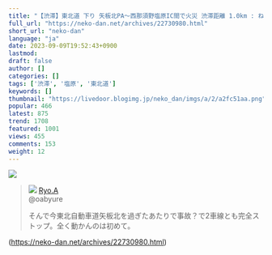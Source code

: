 ```yaml
---
title: "【渋滞】東北道 下り 矢板北PA～西那須野塩原IC間で火災 渋滞距離 1.0km : ねことダンボール"
full_url: "https://neko-dan.net/archives/22730980.html"
short_url: "neko-dan"
language: "ja"
date: 2023-09-09T19:52:43+0900
lastmod: 
draft: false
author: []
categories: []
tags: ['渋滞', '塩原', '東北道']
keywords: []
thumbnail: "https://livedoor.blogimg.jp/neko_dan/imgs/a/2/a2fc51aa.png"
popular: 466
latest: 875
trend: 1708
featured: 1001
views: 455
comments: 153
weight: 12
---
```


![](https://livedoor.blogimg.jp/neko_dan/imgs/a/2/a2fc51aa.png)

<blockquote id='twibodyuzqmsDSbnM'> <p> <img src='https://livedoor.blogimg.jp/neko_dan/imgs/f/c/fc918c5f.jpg'> <a href='https://twitter.com/oabyure/status/1700457739829576157' target='_blank'>Ryo.A </a><br> @oabyure </p> <p id='twitextuzqmsDSbnM'> そんで今東北自動車道矢板北を過ぎたあたりで事故？で2車線とも完全ストップ。全く動かんのは初めて。 </p> </blockquote> 

(https://neko-dan.net/archives/22730980.html)
